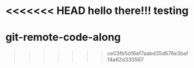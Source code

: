 <<<<<<< HEAD
hello there!!! testing
=======
# git-remote-code-along
>>>>>>> ce03fb5d16ef7aabd35d676e3baf14a62d330567
